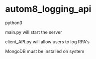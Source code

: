 # autom8_logging_api

python3

main.py will start the server 

client_API.py will allow users to log RPA's

MongoDB must be installed on system




